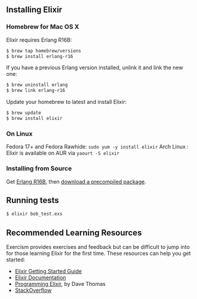 ## Installing Elixir

### Homebrew for Mac OS X

Elixir requires Erlang R16B:

```bash
$ brew tap homebrew/versions
$ brew install erlang-r16
```

If you have a previous Erlang version installed, unlink it and link the new one:

```bash
$ brew uninstall erlang
$ brew link erlang-r16
```

Update your homebrew to latest and install Elixir:

```bash
$ brew update
$ brew install elixir
```

### On Linux

Fedora 17+ and Fedora Rawhide: `sudo yum -y install elixir`
Arch Linux : Elixir is available on AUR via `yaourt -S elixir`

### Installing from Source

Get [Erlang R16B](http://www.erlang.org/download.html), then [download a precompiled package](https://github.com/elixir-lang/elixir/releases/latest).

## Running tests

```bash
$ elixir bob_test.exs
```

## Recommended Learning Resources

Exercism provides exercises and feedback but can be difficult to jump into for those learning Elixir for the first time. These resources can help you get started:

* [Elixir Getting Started Guide](http://elixir-lang.org/getting_started/1.html)
* [Elixir Documentation](http://elixir-lang.org/docs/stable/)
* [Programming Elixir](http://pragprog.com/book/elixir/programming-elixir), by Dave Thomas
* [StackOverflow](http://stackoverflow.com/)
